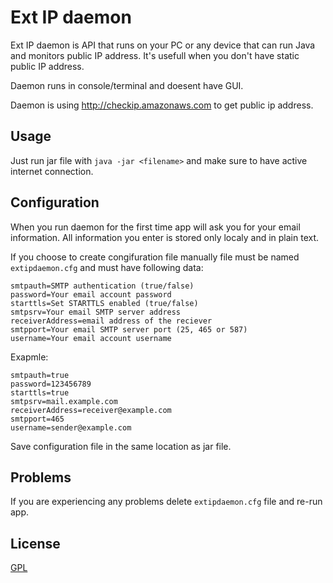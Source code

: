 # Ext IP daemon

Ext IP daemon is API that runs on your PC or any device that can run Java and monitors public IP address. It's usefull when you don't have static public IP address.

Daemon runs in console/terminal and doesent have GUI. 

Daemon is using http://checkip.amazonaws.com to get public ip address.

## Usage

Just run jar file with `java -jar <filename>` and make sure to have active internet connection.

## Configuration

When you run daemon for the first time app will ask you for your email information. All information you enter is stored only localy and in plain text.

If you choose to create congifuration file manually file must be named `extipdaemon.cfg` and must have following data:

```
smtpauth=SMTP authentication (true/false)
password=Your email account password
starttls=Set STARTTLS enabled (true/false)
smtpsrv=Your email SMTP server address
receiverAddress=email address of the reciever
smtpport=Your email SMTP server port (25, 465 or 587)
username=Your email account username
```

Exapmle:

```
smtpauth=true
password=123456789
starttls=true
smtpsrv=mail.example.com
receiverAddress=receiver@example.com
smtpport=465
username=sender@example.com
```

Save configuration file in the same location as jar file.

## Problems

If you are experiencing any problems delete `extipdaemon.cfg` file and re-run app.

## License
[GPL](https://www.gnu.org/licenses/gpl-3.0.en.html)
